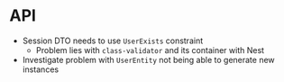 # API
* Session DTO needs to use `UserExists` constraint
  * Problem lies with `class-validator` and its container with Nest
* Investigate problem with `UserEntity` not being able to generate new instances